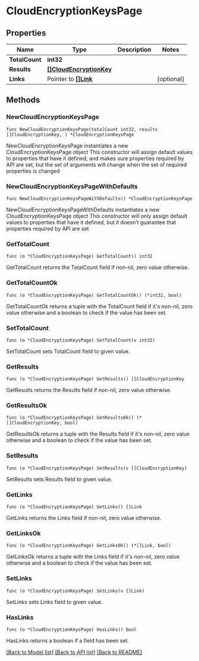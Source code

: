 # CloudEncryptionKeysPage

## Properties

Name | Type | Description | Notes
------------ | ------------- | ------------- | -------------
**TotalCount** | **int32** |  | 
**Results** | [**[]CloudEncryptionKey**](CloudEncryptionKey.md) |  | 
**Links** | Pointer to [**[]Link**](Link.md) |  | [optional] 

## Methods

### NewCloudEncryptionKeysPage

`func NewCloudEncryptionKeysPage(totalCount int32, results []CloudEncryptionKey, ) *CloudEncryptionKeysPage`

NewCloudEncryptionKeysPage instantiates a new CloudEncryptionKeysPage object
This constructor will assign default values to properties that have it defined,
and makes sure properties required by API are set, but the set of arguments
will change when the set of required properties is changed

### NewCloudEncryptionKeysPageWithDefaults

`func NewCloudEncryptionKeysPageWithDefaults() *CloudEncryptionKeysPage`

NewCloudEncryptionKeysPageWithDefaults instantiates a new CloudEncryptionKeysPage object
This constructor will only assign default values to properties that have it defined,
but it doesn't guarantee that properties required by API are set

### GetTotalCount

`func (o *CloudEncryptionKeysPage) GetTotalCount() int32`

GetTotalCount returns the TotalCount field if non-nil, zero value otherwise.

### GetTotalCountOk

`func (o *CloudEncryptionKeysPage) GetTotalCountOk() (*int32, bool)`

GetTotalCountOk returns a tuple with the TotalCount field if it's non-nil, zero value otherwise
and a boolean to check if the value has been set.

### SetTotalCount

`func (o *CloudEncryptionKeysPage) SetTotalCount(v int32)`

SetTotalCount sets TotalCount field to given value.


### GetResults

`func (o *CloudEncryptionKeysPage) GetResults() []CloudEncryptionKey`

GetResults returns the Results field if non-nil, zero value otherwise.

### GetResultsOk

`func (o *CloudEncryptionKeysPage) GetResultsOk() (*[]CloudEncryptionKey, bool)`

GetResultsOk returns a tuple with the Results field if it's non-nil, zero value otherwise
and a boolean to check if the value has been set.

### SetResults

`func (o *CloudEncryptionKeysPage) SetResults(v []CloudEncryptionKey)`

SetResults sets Results field to given value.


### GetLinks

`func (o *CloudEncryptionKeysPage) GetLinks() []Link`

GetLinks returns the Links field if non-nil, zero value otherwise.

### GetLinksOk

`func (o *CloudEncryptionKeysPage) GetLinksOk() (*[]Link, bool)`

GetLinksOk returns a tuple with the Links field if it's non-nil, zero value otherwise
and a boolean to check if the value has been set.

### SetLinks

`func (o *CloudEncryptionKeysPage) SetLinks(v []Link)`

SetLinks sets Links field to given value.

### HasLinks

`func (o *CloudEncryptionKeysPage) HasLinks() bool`

HasLinks returns a boolean if a field has been set.


[[Back to Model list]](../README.md#documentation-for-models) [[Back to API list]](../README.md#documentation-for-api-endpoints) [[Back to README]](../README.md)


